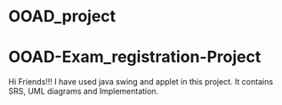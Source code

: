 # OOAD_project
# OOAD-Exam_registration-Project
Hi Friends!!!
    I have used java swing and applet in this project. It contains SRS, UML diagrams and Implementation.
